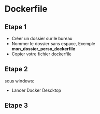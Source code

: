 # Dockerfile

## Etape 1 
* Créer un dossier sur le bureau
* Nommer le dossier sans espace,     Exemple **mon_dossier_perso_dockerfile**
* Copier votre fichier dockerfile

## Etape 2
sous windows:
* Lancer Docker Descktop

## Etape 3
